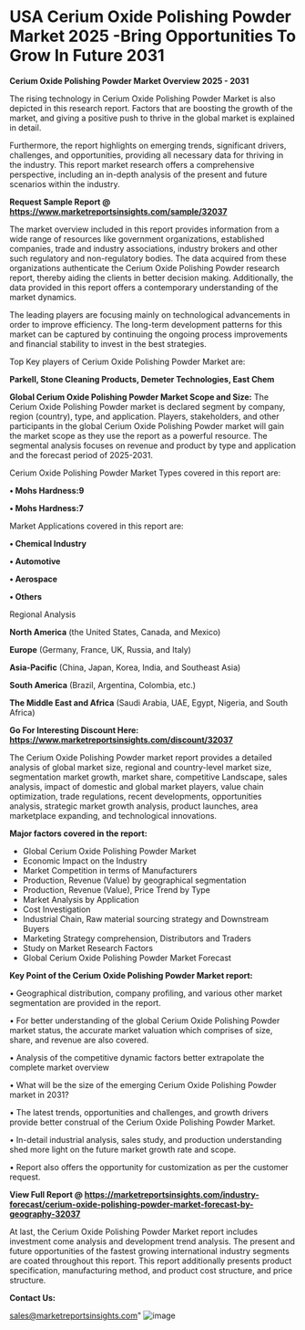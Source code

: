  # USA Cerium Oxide Polishing Powder Market 2025 -Bring Opportunities To Grow In Future 2031

<Strong> Cerium Oxide Polishing Powder Market Overview 2025 - 2031</strong>

The rising technology in Cerium Oxide Polishing Powder Market is also depicted in this research report. Factors that are boosting the growth of the market, and giving a positive push to thrive in the global market is explained in detail.

Furthermore, the report highlights on emerging trends, significant drivers, challenges, and opportunities, providing all necessary data for thriving in the industry. This report market research offers a comprehensive perspective, including an in-depth analysis of the present and future scenarios within the industry.

<strong>Request Sample Report @ <a href=https://www.marketreportsinsights.com/sample/32037>https://www.marketreportsinsights.com/sample/32037</a></strong>

The market overview included in this report provides information from a wide range of resources like government organizations, established companies, trade and industry associations, industry brokers and other such regulatory and non-regulatory bodies. The data acquired from these organizations authenticate the Cerium Oxide Polishing Powder research report, thereby aiding the clients in better decision making. Additionally, the data provided in this report offers a contemporary understanding of the market dynamics.

The leading players are focusing mainly on technological advancements in order to improve efficiency. The long-term development patterns for this market can be captured by continuing the ongoing process improvements and financial stability to invest in the best strategies.

Top Key players of Cerium Oxide Polishing Powder Market are:

<strong>Parkell, Stone Cleaning Products, Demeter Technologies, East Chem</strong>

<strong><b>Global Cerium Oxide Polishing Powder Market Scope and Size:</b></strong>
The Cerium Oxide Polishing Powder market is declared segment by company, region (country), type, and application. Players, stakeholders, and other participants in the global Cerium Oxide Polishing Powder market will gain the market scope as they use the report as a powerful resource. The segmental analysis focuses on revenue and product by type and application and the forecast period of 2025-2031.

Cerium Oxide Polishing Powder Market Types covered in this report are:

<strong>• Mohs Hardness:9

• Mohs Hardness:7</strong>

Market Applications covered in this report are:

<strong>• Chemical Industry

• Automotive

• Aerospace

• Others</strong> 

Regional Analysis

<strong>North America</strong> (the United States, Canada, and Mexico)

<strong>Europe</strong> (Germany, France, UK, Russia, and Italy)

<strong>Asia-Pacific</strong> (China, Japan, Korea, India, and Southeast Asia)

<strong>South America</strong> (Brazil, Argentina, Colombia, etc.)

<strong>The Middle East and Africa</strong> (Saudi Arabia, UAE, Egypt, Nigeria, and South Africa)

<strong>Go For Interesting Discount Here: <a href=https://www.marketreportsinsights.com/discount/32037>https://www.marketreportsinsights.com/discount/32037</a></strong>

The Cerium Oxide Polishing Powder market report provides a detailed analysis of global market size, regional and country-level market size, segmentation market growth, market share, competitive Landscape, sales analysis, impact of domestic and global market players, value chain optimization, trade regulations, recent developments, opportunities analysis, strategic market growth analysis, product launches, area marketplace expanding, and technological innovations.

<strong><b>Major factors covered in the report:</b></strong>
<ul>
  <li>Global Cerium Oxide Polishing Powder Market </li>
  <li>Economic Impact on the Industry</li>
  <li>Market Competition in terms of Manufacturers</li>
  <li>Production, Revenue (Value) by geographical segmentation</li>
  <li>Production, Revenue (Value), Price Trend by Type</li>
  <li>Market Analysis by Application</li>
  <li>Cost Investigation</li>
  <li>Industrial Chain, Raw material sourcing strategy and Downstream Buyers</li>
  <li>Marketing Strategy comprehension, Distributors and Traders</li>
  <li>Study on Market Research Factors</li>
  <li>Global Cerium Oxide Polishing Powder Market Forecast</li>
</ul>

<strong><b>Key Point of the Cerium Oxide Polishing Powder Market report:</b></strong>

• Geographical distribution, company profiling, and various other market segmentation are provided in the report.

• For better understanding of the global Cerium Oxide Polishing Powder market status, the accurate market valuation which comprises of size, share, and revenue are also covered.

• Analysis of the competitive dynamic factors better extrapolate the complete market overview

• What will be the size of the emerging Cerium Oxide Polishing Powder market in 2031?

• The latest trends, opportunities and challenges, and growth drivers provide better construal of the Cerium Oxide Polishing Powder Market.

• In-detail industrial analysis, sales study, and production understanding shed more light on the future market growth rate and scope.

• Report also offers the opportunity for customization as per the customer request.

<strong><b>View Full Report @ <a href=https://marketreportsinsights.com/industry-forecast/cerium-oxide-polishing-powder-market-forecast-by-geography-32037>https://marketreportsinsights.com/industry-forecast/cerium-oxide-polishing-powder-market-forecast-by-geography-32037</a></b></strong>


At last, the Cerium Oxide Polishing Powder Market report includes investment come analysis and development trend analysis. The present and future opportunities of the fastest growing international industry segments are coated throughout this report. This report additionally presents product specification, manufacturing method, and product cost structure, and price structure.

<strong>Contact Us:</strong>

sales@marketreportsinsights.com"
![image](https://github.com/user-attachments/assets/63c81249-754e-4bb9-9c55-6ecbc599527a)

